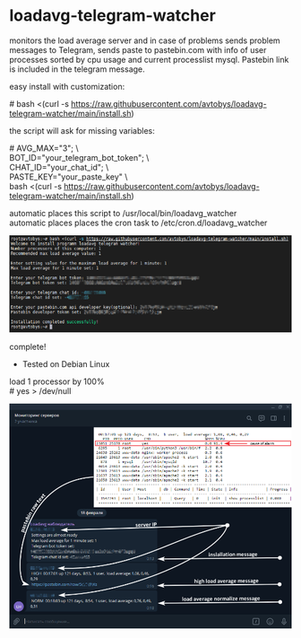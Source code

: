# loadavg-telegram-watcher
monitors the load average server and in case of problems sends problem messages to Telegram, sends paste to pastebin.com with info of user processes sorted by cpu usage and current processlist mysql. Pastebin link is included in the telegram message.

easy install with customization:

\# bash <(curl -s https://raw.githubusercontent.com/avtobys/loadavg-telegram-watcher/main/install.sh)  

the script will ask for missing variables:  

\# AVG_MAX="3"; \  
BOT_ID="your_telegram_bot_token"; \  
CHAT_ID="your_chat_id"; \  
PASTE_KEY="your_paste_key" \  
bash <(curl -s https://raw.githubusercontent.com/avtobys/loadavg-telegram-watcher/main/install.sh)

automatic places this script to /usr/local/bin/loadavg_watcher  
automatic places places the cron task to /etc/cron.d/loadavg_watcher

![plot](img/1.png)

complete!

* Tested on Debian Linux

load 1 processor by 100%  
\# yes > /dev/null


![plot](img/2.png)
